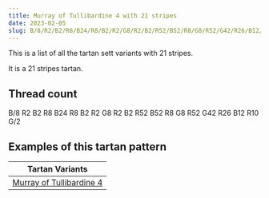 ```yaml
---
title: Murray of Tullibardine 4 with 21 stripes
date: 2023-02-05
slug: B/8/R2/B2/R8/B24/R8/B2/R2/G8/R2/B2/R52/B52/R8/G8/R52/G42/R26/B12/R10/G/2
---
```

This is a list of all the tartan sett variants with 21 stripes.

It is a 21 stripes tartan.


## Thread count
B/8 R2 B2 R8 B24 R8 B2 R2 G8 R2 B2 R52 B52 R8 G8 R52 G42 R26 B12 R10 G/2

## Examples of this tartan pattern

| Tartan Variants |
|---------------|
| [Murray of Tullibardine 4](/variants/b/8/r2/b2/r8/b24/r8/b2/r2/g8/r2/b2/r52/b52/r8/g8/r52/g42/r26/b12/r10/g/2-b304080-g008000-rc00000)||
